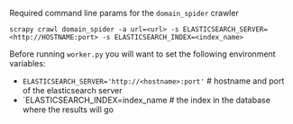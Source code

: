Required command line params for the `domain_spider` crawler

  `scrapy crawl domain_spider -a url=<url> -s ELASTICSEARCH_SERVER=<http://HOSTNAME:port> -s ELASTICSEARCH_INDEX=<index_name>`

Before running `worker.py` you will want to set the following environment variables:

  * `ELASTICSEARCH_SERVER='http://<hostname>:port'`  # hostname and port of the elasticsearch server
  * `ELASTICSEARCH_INDEX=index_name # the index in the database where the results will go

